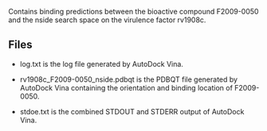 Contains binding predictions between the bioactive compound F2009-0050 and the nside search space on the virulence factor rv1908c.

## Files

- log.txt is the log file generated by AutoDock Vina.

- rv1908c_F2009-0050_nside.pdbqt is the PDBQT file generated by AutoDock Vina containing the orientation and binding location of F2009-0050.

- stdoe.txt is the combined STDOUT and STDERR output of AutoDock Vina.

